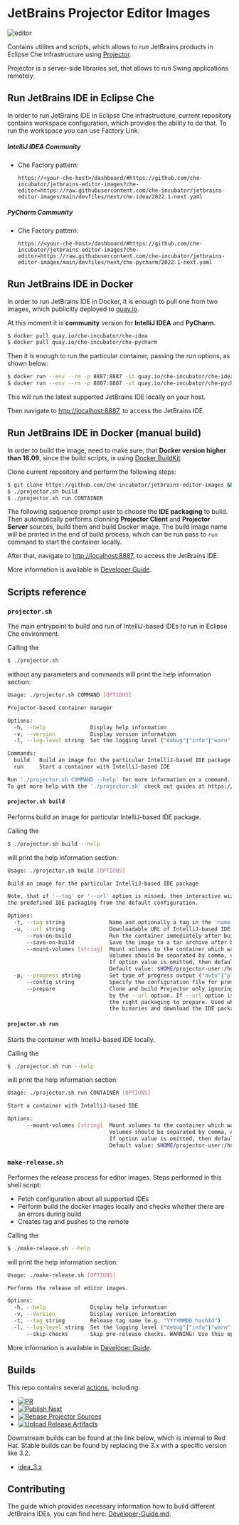 # JetBrains Projector Editor Images

![editor](https://raw.githubusercontent.com/che-incubator/jetbrains-editor-images/media/images/editor.png)

Contains utilites and scripts, which allows to run JetBrains products in Eclipse Che infrastructure using [Projector](https://github.com/JetBrains/projector-server).

Projector is a server-side libraries set, that allows to run Swing applications remotely.



## Run JetBrains IDE in Eclipse Che

In order to run JetBrains IDE in Eclipse Che infrastructure, current repository contains workspace configuration, which provides the ability to do that. To run the workspace you can use Factory Link:

##### IntelliJ IDEA Community

- Che Factory pattern:

  ```
  https://<your-che-host>/dashboard/#https://github.com/che-incubator/jetbrains-editor-images?che-editor=https://raw.githubusercontent.com/che-incubator/jetbrains-editor-images/main/devfiles/next/che-idea/2022.1-next.yaml
  ```

##### PyCharm Community

- Che Factory pattern:

  ```
  https://<your-che-host>/dashboard/#https://github.com/che-incubator/jetbrains-editor-images?che-editor=https://raw.githubusercontent.com/che-incubator/jetbrains-editor-images/main/devfiles/next/che-pycharm/2022.1-next.yaml
  ```



## Run JetBrains IDE in Docker

In order to run JetBrains IDE in Docker, it is enough to pull one from two images, which publicitly deployed to [quay.io](https://quay.io/).

At this moment it is **community** version for **IntelliJ IDEA** and **PyCharm**.

```sh
$ docker pull quay.io/che-incubator/che-idea
$ docker pull quay.io/che-incubator/che-pycharm
```

Then it is enough to run the particular container, passing the run options, as shown below:

```sh
$ docker run --env --rm -p 8887:8887 -it quay.io/che-incubator/che-idea
$ docker run --env --rm -p 8887:8887 -it quay.io/che-incubator/che-pycharm
```

This will run the latest supported JetBrains IDE locally on your host.

Then navigate to [http://localhost:8887](http://localhost:8887), to access the JetBrains IDE.



## Run JetBrains IDE in Docker (manual build)

In order to build the image, need to make sure, that **Docker version higher than 18.09**, since the build scripts, is using [Docker BuildKit](https://docs.docker.com/develop/develop-images/build_enhancements/).

Clone current repository and perform the following steps:

```sh
$ git clone https://github.com/che-incubator/jetbrains-editor-images && cd jetbrains-editor-images
$ ./projector.sh build
$ ./projector.sh run CONTAINER
```

The following sequence prompt user to choose the **IDE packaging** to build. Then automatically performs clonning **Projector Client** and **Projector Server** sources, build them and build Docker image. The build image name will be printed in the end of build process, which can be run pass to `run` command to start the container locally.

After that, navigate to [http://localhost:8887](http://localhost:8887), to access the JetBrains IDE.

More information is available in [Developer Guide](doc/Developer-Guide.md).



## Scripts reference

### `projector.sh`

The main entrypoint to build and run of IntelliJ-based IDEs to run in Eclipse Che environment.

Calling the

```sh
$ ./projector.sh
```

 without any parameters and commands will print the help information section:

```sh
Usage: ./projector.sh COMMAND [OPTIONS]

Projector-based container manager

Options:
  -h, --help              Display help information
  -v, --version           Display version information
  -l, --log-level string  Set the logging level ("debug"|"info"|"warn"|"error"|"fatal") (default "info")

Commands:
  build   Build an image for the particular IntelliJ-based IDE package
  run     Start a container with IntelliJ-based IDE

Run './projector.sh COMMAND --help' for more information on a command.
To get more help with the './projector.sh' check out guides at https://github.com/che-incubator/jetbrains-editor-images/tree/main/doc
```



#### `projector.sh build`

Performs build an image for particular IntelliJ-based IDE package.

Calling the

```sh
$ ./projector.sh build --help
```

will print the help information section:

```sh
Usage: ./projector.sh build [OPTIONS]

Build an image for the particular IntelliJ-based IDE package

Note, that if '--tag' or '--url' option is missed, then interactive wizard will be invoked to choose
the predefined IDE packaging from the default configuration.

Options:
  -t, --tag string              Name and optionally a tag in the 'name:tag' format for the result image
  -u, --url string              Downloadable URL of IntelliJ-based IDE package, should be a tar.gz archive
      --run-on-build            Run the container immediately after build
      --save-on-build           Save the image to a tar archive after build. Basename of --url.
      --mount-volumes [string]  Mount volumes to the container which was started using '--run-on-build' option
                                Volumes should be separated by comma, e.g. "/l/path_1:/r/path_1,/l/path_2:/r/path_2".
                                If option value is omitted, then default value is loaded.
                                Default value: $HOME/projector-user:/home/projector-user,$HOME/projector-projects:/projects
  -p, --progress string         Set type of progress output ("auto"|"plain") (default "auto")
      --config string           Specify the configuration file for predefined IDE package list (default "compatible-ide.json")
      --prepare                 Clone and build Projector only ignoring other options. Also downloads the IDE packaging
                                by the --url option. If --url option is omitted then interactive wizard is called to choose
                                the right packaging to prepare. Used when need to fetch Projector sources only, assembly
                                the binaries and download the IDE packaging.
```



#### `projector.sh run`

Starts the container with IntelliJ-based IDE locally.

Calling the

```sh
$ ./projector.sh run --help
```

will print the help information section:

```sh
Usage: ./projector.sh run CONTAINER [OPTIONS]

Start a container with IntelliJ-based IDE

Options:
      --mount-volumes [string]  Mount volumes to the container which was started using '--run-on-build' option.
                                Volumes should be separated by comma, e.g. "/l/path_1:/r/path_1,/l/path_2:/r/path_2".
                                If option value is omitted, then default value is loaded.
                                Default value: $HOME/projector-user:/home/projector-user,$HOME/projector-projects:/projects
```



### `make-release.sh`

Performes the release process for editor images. Steps performed in this shell script:

- Fetch configuration about all supported IDEs
- Perform build the docker images locally and checks whether there are an errors during build
- Creates tag and pushes to the remote

Calling the

```sh
$ ./make-release.sh --help
```

will print the help information section:

```sh
Usage: ./make-release.sh [OPTIONS]

Performs the release of editor images.

Options:
  -h, --help              Display help information
  -v, --version           Display version information
  -t, --tag string        Release tag name (e.g. "YYYYMMDD.hashId")
  -l, --log-level string  Set the logging level ("debug"|"info"|"warn"|"error"|"fatal") (default "info")
      --skip-checks       Skip pre-release checks. WARNING! Use this option if you know what you do!
```

More information is available in [Developer Guide](doc/Developer-Guide.md).


## Builds
This repo contains several [actions](https://github.com/che-incubator/jetbrains-editor-images/actions), including:

- [![PR](https://github.com/che-incubator/jetbrains-editor-images/actions/workflows/pr.yml/badge.svg)](https://github.com/che-incubator/jetbrains-editor-images/actions/workflows/pr.yml)
- [![Publish Next](https://github.com/che-incubator/jetbrains-editor-images/actions/workflows/next-build.yml/badge.svg)](https://github.com/che-incubator/jetbrains-editor-images/actions/workflows/next-build.yml)
- [![Rebase Projector Sources](https://github.com/che-incubator/jetbrains-editor-images/actions/workflows/rebase-projector-sources.yml/badge.svg)](https://github.com/che-incubator/jetbrains-editor-images/actions/workflows/rebase-projector-sources.yml)
- [![Upload Release Artifacts](https://github.com/che-incubator/jetbrains-editor-images/actions/workflows/release.yml/badge.svg)](https://github.com/che-incubator/jetbrains-editor-images/actions/workflows/release.yml)

Downstream builds can be found at the link below, which is internal to Red Hat. Stable builds can be found by replacing the 3.x with a specific version like 3.2.

- [idea_3.x](https://main-jenkins-csb-crwqe.apps.ocp-c1.prod.psi.redhat.com/job/DS_CI/job/idea_3.x/)


## Contributing

The guide which provides necessary information how to build different JetBrains IDEs, you can find here: [Developer-Guide.md](doc/Developer-Guide.md).
